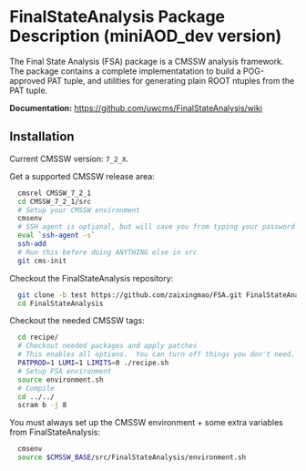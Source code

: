 FinalStateAnalysis Package Description (miniAOD_dev version)
============================================================

The Final State Analysis (FSA) package is a CMSSW analysis framework.  
The package contains a complete implementatation to build a POG-approved 
PAT tuple, and utilities for generating plain ROOT ntuples from the PAT tuple.

**Documentation:** https://github.com/uwcms/FinalStateAnalysis/wiki


Installation
------------

Current CMSSW version: ``7_2_X``.

Get a supported CMSSW release area:

```bash
  cmsrel CMSSW_7_2_1
  cd CMSSW_7_2_1/src
  # Setup your CMSSW environment
  cmsenv
  # SSH agent is optional, but will save you from typing your password many times
  eval `ssh-agent -s`
  ssh-add
  # Run this before doing ANYTHING else in src
  git cms-init
```

Checkout the FinalStateAnalysis repository:

```bash
  git clone -b test https://github.com/zaixingmao/FSA.git FinalStateAnalysis
  cd FinalStateAnalysis
```

Checkout the needed CMSSW tags:

```bash
  cd recipe/
  # Checkout needed packages and apply patches
  # This enables all options.  You can turn off things you don't need.
  PATPROD=1 LUMI=1 LIMITS=0 ./recipe.sh
  # Setup FSA environment
  source environment.sh
  # Compile
  cd ../../
  scram b -j 8
```

You must always set up the CMSSW environment + some extra variables from FinalStateAnalysis:

```bash
  cmsenv
  source $CMSSW_BASE/src/FinalStateAnalysis/environment.sh
```
